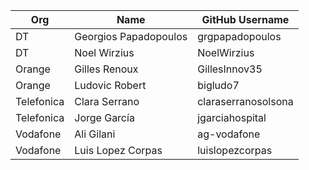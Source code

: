 | Org                    | Name                                      | GitHub Username        |
| -----------------------| ------------------------------------------| -----------------------|
| DT | Georgios Papadopoulos | grgpapadopoulos |
| DT | Noel Wirzius | NoelWirzius |
| Orange | Gilles Renoux | GillesInnov35 |
| Orange | Ludovic Robert | bigludo7 |
| Telefonica | Clara Serrano | claraserranosolsona |
| Telefonica | Jorge García | jgarciahospital |
| Vodafone | Ali Gilani | ag-vodafone |
| Vodafone | Luis Lopez Corpas | luislopezcorpas |

